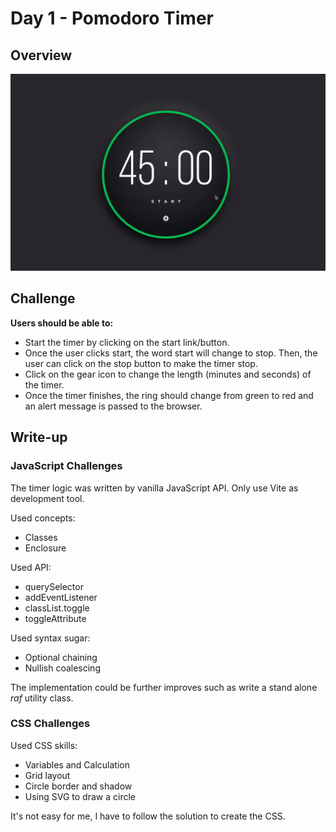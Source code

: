 # Day 1 - Pomodoro Timer

## Overview

![Advent of JavaScript](screen.gif)

## Challenge

**Users should be able to:**

- Start the timer by clicking on the start link/button.
- Once the user clicks start, the word start will change to stop. Then, the user can click on the stop button to make the timer stop.
- Click on the gear icon to change the length (minutes and seconds) of the timer.
- Once the timer finishes, the ring should change from green to red and an alert message is passed to the browser.

## Write-up

### JavaScript Challenges

The timer logic was written by vanilla JavaScript API.
Only use Vite as development tool.

Used concepts:

- Classes
- Enclosure

Used API:

- querySelector
- addEventListener
- classList.toggle
- toggleAttribute

Used syntax sugar:

- Optional chaining
- Nullish coalescing

The implementation could be further improves such as write a stand alone _raf_ utility class.

### CSS Challenges

Used CSS skills:

- Variables and Calculation
- Grid layout
- Circle border and shadow
- Using SVG to draw a circle

It's not easy for me, I have to follow the solution to create the CSS.

